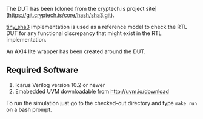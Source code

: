 The DUT has been [cloned from the cryptech.is project site] (https://git.cryptech.is/core/hash/sha3.git).

[tiny_sha3](https://github.com/mjosaarinen/tiny_sha3.git) implementation is used as a reference model to check the RTL DUT for any functional discrepancy that might exist in the RTL implementation.

An AXI4 lite wrapper has been created around the DUT.

## Required Software
1. Icarus Verilog version 10.2 or newer
2. Emabedded UVM downloadable from http://uvm.io/download

To run the simulation just go to the checked-out directory and type `make run` on a bash prompt.
